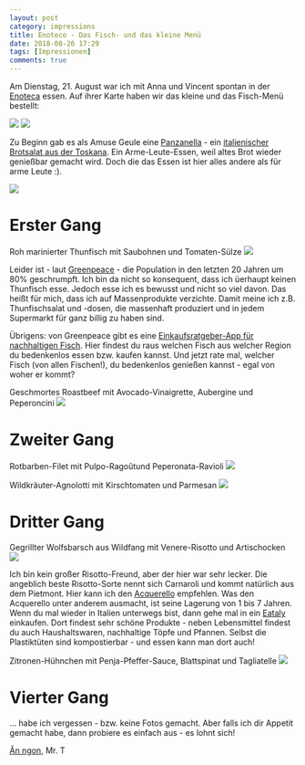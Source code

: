 ```yaml
---
layout: post
category: impressions
title: Enoteco - Das Fisch- und das kleine Menü
date: 2018-08-26 17:29
tags: [Impressionen]
comments: true
---
```


Am Dienstag, 21. August war ich mit Anna und Vincent spontan in der [Enoteca](https://www.enoteca-freiburg.de) essen. Auf ihrer Karte haben wir das kleine und das Fisch-Menü bestellt:

<img class="image right" src="{{ site.baseurl }}/images/2018-08-26-fisch-menü.png">
<img class="image left" src="{{ site.baseurl }}/images/2018-08-26-kleines-menü.png">

Zu Beginn gab es als Amuse Geule eine [Panzanella](https://en.wikipedia.org/wiki/Panzanella) - ein [italienischer Brotsalat aus der Toskana](https://www.kochwiki.org/wiki/Panzanella). Ein Arme-Leute-Essen, weil altes Brot wieder genießbar gemacht wird. Doch die das Essen ist hier alles andere als für arme Leute :).

<img class="image fit" src="{{ site.baseurl }}/images/2018-08-26-0-amuse-geule-panzanella.jpg">

# Erster Gang
Roh marinierter Thunfisch mit Saubohnen und Tomaten-Sülze
<img class="image fit" src="{{ site.baseurl }}/images/2018-08-26-1-fischgericht-0-roh-marinierter-thunfisch.jpg">

Leider ist - laut [Greenpeace](https://www.greenpeace.de/themen/meere/thunfischzucht) - die Population in den letzten 20 Jahren um 80% geschrumpft. Ich bin da nicht so konsequent, dass ich üerhaupt keinen Thunfisch esse. Jedoch esse ich es bewusst und nicht so viel davon. Das heißt für mich, dass ich auf Massenprodukte verzichte. Damit meine ich z.B. Thunfischsalat und -dosen, die massenhaft produziert und in jedem Supermarkt für ganz billig zu haben sind.

Übrigens: von Greenpeace gibt es eine [Einkaufsratgeber-App für nachhaltigen Fisch](https://www.greenpeace.de/presse/publikationen/einkaufsratgeber-fisch). Hier findest du raus welchen Fisch aus welcher Region du bedenkenlos essen bzw. kaufen kannst. Und jetzt rate mal, welcher Fisch (von allen Fischen!), du bedenkenlos genießen kannst - egal von woher er kommt?

Geschmortes Roastbeef mit Avocado-Vinaigrette, Aubergine und Peperoncini
<img class="image fit" src="{{ site.baseurl }}/images/2018-08-26-1-kleines_gericht-0-geschmortes-roastbeef.jpg">

# Zweiter Gang
Rotbarben-Filet mit Pulpo-Ragoûtund Peperonata-Ravioli
<img class="image fit" src="{{ site.baseurl }}/images/2018-08-26-1-fischgericht-1-rotbarben-filet.jpg">

Wildkräuter-Agnolotti mit Kirschtomaten und Parmesan
<img class="image fit" src="{{ site.baseurl }}/images/2018-08-26-1-kleines_gericht-1-wildkräuter-agnolotti.jpg">

# Dritter Gang
Gegrillter Wolfsbarsch aus Wildfang mit Venere-Risotto und Artischocken
<img class="image fit" src="{{ site.baseurl }}/images/2018-08-26-1-fischgericht-2-gegrillter-wolfsbarsch.jpg">

Ich bin kein großer Risotto-Freund, aber der hier war sehr lecker. Die angeblich beste Risotto-Sorte nennt sich Carnaroli und kommt natürlich aus dem Pietmont. Hier kann ich den [Acquerello](http://www.acquerello.it/de) empfehlen. Was den Acquerello unter anderem ausmacht, ist seine Lagerung von 1 bis 7 Jahren. Wenn du mal wieder in Italien unterwegs bist, dann gehe mal in ein [Eataly](https://www.eataly.net/de_de/shop/) einkaufen. Dort findest sehr schöne Produkte - neben Lebensmittel findest du auch Haushaltswaren, nachhaltige Töpfe und Pfannen. Selbst die Plastiktüten sind kompostierbar - und essen kann man dort auch!


Zitronen-Hühnchen mit Penja-Pfeffer-Sauce, Blattspinat und Tagliatelle
<img class="image fit" src="{{ site.baseurl }}/images/2018-08-26-1-kleines_gericht-2-zitronen-hühnchen.jpg">

# Vierter Gang
... habe ich vergessen - bzw. keine Fotos gemacht. Aber falls ich dir Appetit gemacht habe, dann probiere es einfach aus - es lohnt sich!

[Ăn ngon](https://de.glosbe.com/vi/de/ăn%20ngon%20nhé), Mr. T